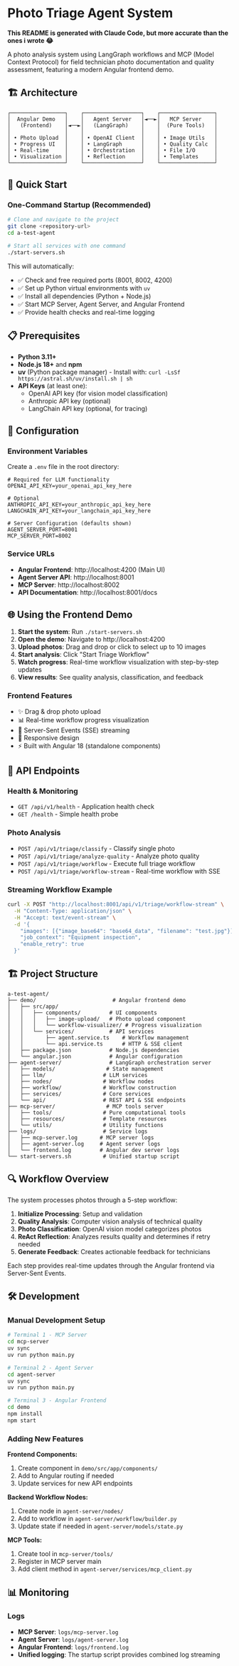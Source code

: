 # Photo Triage Agent System

**This README is generated with Claude Code, but more accurate than the ones i wrote 😂**

A photo analysis system using LangGraph workflows and MCP (Model Context Protocol) for field technician photo documentation and quality assessment, featuring a modern Angular frontend demo.

## 🏗️ Architecture

```
┌─────────────────┐    ┌──────────────────┐    ┌─────────────────┐
│  Angular Demo   │    │   Agent Server   │◄──►│   MCP Server    │
│   (Frontend)    │◄──►│   (LangGraph)    │    │  (Pure Tools)   │
│                 │    │                  │    │                 │
│ • Photo Upload  │    │ • OpenAI Client  │    │ • Image Utils   │
│ • Progress UI   │    │ • LangGraph      │    │ • Quality Calc  │
│ • Real-time     │    │ • Orchestration  │    │ • File I/O      │
│ • Visualization │    │ • Reflection     │    │ • Templates     │
└─────────────────┘    └──────────────────┘    └─────────────────┘
```

## 🚀 Quick Start

### One-Command Startup (Recommended)
```bash
# Clone and navigate to the project
git clone <repository-url>
cd a-test-agent

# Start all services with one command
./start-servers.sh
```

This will automatically:
- ✅ Check and free required ports (8001, 8002, 4200)
- ✅ Set up Python virtual environments with `uv`
- ✅ Install all dependencies (Python + Node.js)
- ✅ Start MCP Server, Agent Server, and Angular Frontend
- ✅ Provide health checks and real-time logging

## 📋 Prerequisites

- **Python 3.11+**
- **Node.js 18+** and **npm**
- **uv** (Python package manager) - Install with: `curl -LsSf https://astral.sh/uv/install.sh | sh`
- **API Keys** (at least one):
  - OpenAI API key (for vision model classification)
  - Anthropic API key (optional)
  - LangChain API key (optional, for tracing)

## 🔧 Configuration

### Environment Variables

Create a `.env` file in the root directory:

```env
# Required for LLM functionality
OPENAI_API_KEY=your_openai_api_key_here

# Optional
ANTHROPIC_API_KEY=your_anthropic_api_key_here
LANGCHAIN_API_KEY=your_langchain_api_key_here

# Server Configuration (defaults shown)
AGENT_SERVER_PORT=8001
MCP_SERVER_PORT=8002
```

### Service URLs
- **Angular Frontend**: http://localhost:4200 (Main UI)
- **Agent Server API**: http://localhost:8001
- **MCP Server**: http://localhost:8002
- **API Documentation**: http://localhost:8001/docs

## 🌐 Using the Frontend Demo

1. **Start the system**: Run `./start-servers.sh`
2. **Open the demo**: Navigate to http://localhost:4200
3. **Upload photos**: Drag and drop or click to select up to 10 images
4. **Start analysis**: Click "Start Triage Workflow"
5. **Watch progress**: Real-time workflow visualization with step-by-step updates
6. **View results**: See quality analysis, classification, and feedback

### Frontend Features
- ✨ Drag & drop photo upload
- 📊 Real-time workflow progress visualization
- 🔄 Server-Sent Events (SSE) streaming
- 📱 Responsive design
- ⚡ Built with Angular 18 (standalone components)

## 📡 API Endpoints

### Health & Monitoring
- `GET /api/v1/health` - Application health check
- `GET /health` - Simple health probe

### Photo Analysis
- `POST /api/v1/triage/classify` - Classify single photo
- `POST /api/v1/triage/analyze-quality` - Analyze photo quality
- `POST /api/v1/triage/workflow` - Execute full triage workflow
- `POST /api/v1/triage/workflow-stream` - Real-time workflow with SSE

### Streaming Workflow Example
```bash
curl -X POST "http://localhost:8001/api/v1/triage/workflow-stream" \
  -H "Content-Type: application/json" \
  -H "Accept: text/event-stream" \
  -d '{
    "images": [{"image_base64": "base64_data", "filename": "test.jpg"}],
    "job_context": "Equipment inspection",
    "enable_retry": true
  }'
```

## 🏗️ Project Structure

```
a-test-agent/
├── demo/                        # Angular frontend demo
│   ├── src/app/
│   │   ├── components/         # UI components
│   │   │   ├── image-upload/   # Photo upload component
│   │   │   └── workflow-visualizer/ # Progress visualization
│   │   └── services/           # API services
│   │       ├── agent.service.ts    # Workflow management
│   │       └── api.service.ts      # HTTP & SSE client
│   ├── package.json            # Node.js dependencies
│   └── angular.json            # Angular configuration
├── agent-server/               # LangGraph orchestration server
│   ├── models/                # State management
│   ├── llm/                  # LLM services
│   ├── nodes/                # Workflow nodes
│   ├── workflow/             # Workflow construction
│   ├── services/             # Core services
│   └── api/                  # REST API & SSE endpoints
├── mcp-server/                # MCP tools server
│   ├── tools/                # Pure computational tools
│   ├── resources/            # Template resources
│   └── utils/                # Utility functions
├── logs/                     # Service logs
│   ├── mcp-server.log       # MCP server logs
│   ├── agent-server.log     # Agent server logs
│   └── frontend.log         # Angular dev server logs
└── start-servers.sh          # Unified startup script
```

## 🔍 Workflow Overview

The system processes photos through a 5-step workflow:

1. **Initialize Processing**: Setup and validation
2. **Quality Analysis**: Computer vision analysis of technical quality
3. **Photo Classification**: OpenAI vision model categorizes photos
4. **ReAct Reflection**: Analyzes results quality and determines if retry needed
5. **Generate Feedback**: Creates actionable feedback for technicians

Each step provides real-time updates through the Angular frontend via Server-Sent Events.

## 🛠️ Development

### Manual Development Setup
```bash
# Terminal 1 - MCP Server
cd mcp-server
uv sync
uv run python main.py

# Terminal 2 - Agent Server  
cd agent-server
uv sync
uv run python main.py

# Terminal 3 - Angular Frontend
cd demo
npm install
npm start
```

### Adding New Features

**Frontend Components:**
1. Create component in `demo/src/app/components/`
2. Add to Angular routing if needed
3. Update services for new API endpoints

**Backend Workflow Nodes:**
1. Create node in `agent-server/nodes/`
2. Add to workflow in `agent-server/workflow/builder.py`
3. Update state if needed in `agent-server/models/state.py`

**MCP Tools:**
1. Create tool in `mcp-server/tools/`
2. Register in MCP server main
3. Add client method in `agent-server/services/mcp_client.py`


## 📊 Monitoring

### Logs
- **MCP Server**: `logs/mcp-server.log`
- **Agent Server**: `logs/agent-server.log` 
- **Angular Frontend**: `logs/frontend.log`
- **Unified logging**: The startup script provides combined log streaming
